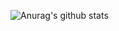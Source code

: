 ![Anurag's github stats](https://github-readme-stats.vercel.app/api?username=clxmm&show_icons=true&theme=radical)
